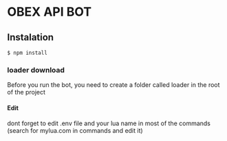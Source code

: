 # OBEX API BOT

## Instalation
```
$ npm install
```

### loader download
Before you run the bot, you need to create a folder called loader in the root of the project

#### Edit
dont forget to edit .env file and your lua name in most of the commands (search for mylua.com in commands and edit it)